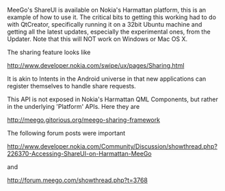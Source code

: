 
MeeGo's ShareUI is available on Nokia's Harmattan platform, this is an example of how to use it. The critical bits to getting this working had to do with QtCreator, specifically running it on a 32bit Ubuntu machine and getting all the latest updates, especially the experimental ones, from the Updater. Note that this will NOT work on Windows or Mac OS X.

The sharing feature looks like 

http://www.developer.nokia.com/swipe/ux/pages/Sharing.html

It is akin to Intents in the Android universe in that new applications can register themselves to handle share requests.

This API is not exposed in Nokia's Harmattan QML Components, but rather in the underlying 'Platform' APIs. Here they are 

http://meego.gitorious.org/meego-sharing-framework

The following forum posts were important

http://www.developer.nokia.com/Community/Discussion/showthread.php?226370-Accessing-ShareUI-on-Harmattan-MeeGo

and

http://forum.meego.com/showthread.php?t=3768